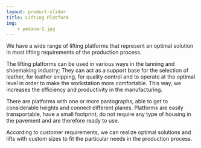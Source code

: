 ```yaml
---
layout: product-slider
title: Lifting Platform
img:
    - pedana-1.jpg
---
```


We have a wide range of lifting platforms that represent an optimal solution in most lifting requirements of the production process.

The lifting platforms can be used in various ways in the tanning and shoemaking industry; They can act as a support base for the selection of leather, for leather snipping, for quality control and to operate at the optimal level in order to make the workstation more comfortable. This way, we increases the efficiency and productivity in the manufacturing.

There are platforms with one or more pantographs, able to get to considerable heights and connect different planes. Platforms are easily transportable, have a small footprint, do not require any type of housing in the pavement and are therefore ready to use.

According to customer requirements, we can realize optimal solutions and lifts with custom sizes to fit the particular needs in the production process.
